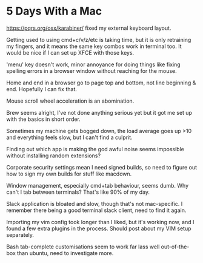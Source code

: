 5 Days With a Mac
=================

https://pqrs.org/osx/karabiner/ fixed my external keyboard layout.

Getting used to using cmd+c/v/z/etc is taking time, but it is only retraining my fingers, and it means the same key combos work in terminal too. It would be nice if I can set up XFCE with those keys.

'menu' key doesn't work, minor annoyance for doing things like fixing spelling errors in a browser window without reaching for the mouse.

Home and end in a browser go to page top and bottom, not line beginning & end. Hopefully I can fix that.

Mouse scroll wheel acceleration is an abomination. 

Brew seems alright, I've not done anything serious yet but it got me set up with the basics in short order.

Sometimes my machine gets bogged down, the load average goes up >10 and everything feels slow, but I can't find a culprit.

Finding out which app is making the god awful noise seems impossible without installing random extensions?

Corporate security settings mean I need signed builds, so need to figure out how to sign my own builds for stuff like macdown.

Window management, especially cmd+tab behaviour, seems dumb. Why can't I tab between terminals? That's like 90% of my day.

Slack application is bloated and slow, though that's not mac-specific. I remember there being a good terminal slack client, need to find it again.

Importing my vim config took longer than I liked, but it's working now, and I found a few extra plugins in the process. Should post about my VIM setup separately.

Bash tab-complete customisations seem to work far lass well out-of-the-box than ubuntu, need to investigate more.

